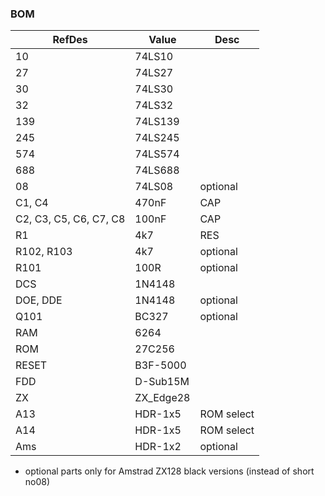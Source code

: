 ### BOM
| RefDes | Value | Desc |
| --- | --- | ----- |
| 10 | 74LS10 | |
| 27 | 74LS27 | |
| 30 | 74LS30 | |
| 32 | 74LS32 | |
| 139 | 74LS139 | |
| 245 | 74LS245 | |
| 574 | 74LS574 | |
| 688 | 74LS688 | |
| 08 | 74LS08 | optional |
| C1, C4 | 470nF | CAP |
| C2, C3, C5, C6, C7, C8 | 100nF | CAP |
| R1 | 4k7 | RES |
| R102, R103 | 4k7 | optional |
| R101 | 100R | optional |
| DCS | 1N4148 | |
| DOE, DDE | 1N4148 | optional |
| Q101 | BC327 | optional |
| RAM | 6264 | |	
| ROM | 27C256 | |
| RESET | B3F-5000 | |
| FDD | D-Sub15M | |
| ZX | ZX_Edge28 | |
| A13 | HDR-1x5 | ROM select |
| A14 | HDR-1x5 | ROM select |
| Ams | HDR-1x2 | optional |
* optional parts only for Amstrad ZX128 black versions (instead of short no08)
